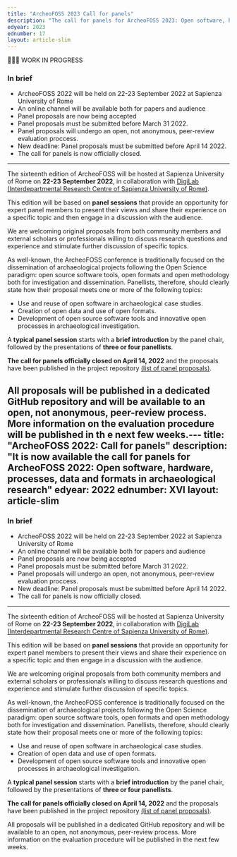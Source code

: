 ```yaml
---
title: "ArcheoFOSS 2023 Call for panels"
description: "The call for panels for ArcheoFOSS 2023: Open software, hardware, processes, data and formats in archaeological research is now available"
edyear: 2023
ednumber: 17
layout: article-slim
---
```


🚧🚧🚧 WORK IN PROGRESS 

### In brief

- ArcheoFOSS 2022 will be held on 22-23 September 2022 at Sapienza University of Rome
- An online channel will be available both for papers and audience
- Panel proposals are now being accepted
- Panel proposals must be submitted before March 31 2022.
- Panel proposals will undergo an open, not anonymous, peer-review evaluation proccess.
- New deadline: Panel proposals must be submitted before April 14 2022.
- The call for panels is now officially closed.

---

The sixteenth edition of ArcheoFOSS will be hosted at Sapienza University of Rome on **22-23 September 2022**, in collaboration with [DigiLab (Interdepartmental Research Centre of Sapienza University of Rome)](http://digilab.uniroma1.it/).

This edition will be based on **panel sessions** that provide an opportunity for expert panel members to present their views and share their experience on a specific topic and then engage in a discussion with the audience.

We are welcoming original proposals from both community members and external scholars or professionals willing to discuss research questions and experience and stimulate further discussion of specific topics.

As well-known, the ArcheoFOSS conference is traditionally focused on the dissemination of archaeological projects following the Open Science paradigm:  open source software tools, open formats and open methodology both for investigation and dissemination. Panellists, therefore, should clearly state how their proposal meets one or more of the following topics:

- Use and reuse of open software in archaeological case studies.
- Creation of open data and use of open formats.
- Development of open source software tools and innovative open processes in archaeological investigation.

A **typical panel session** starts with a **brief introduction** by the panel chair, followed by the presentations of **three or four panellists**.

<!-- Proposals for panels can be submitted by one or two researchers. Each complete proposal must include:

- A **title** describing the contents
- A brief **description** of the proposed specific research topcic (max. 2.000 characters, spaces included), containing the state-of-art, at least one research question on which papers will be called and possibly a recent bibliography.
- One illustrative **image**, landscape orientation, with a minimal width of 2000px.
- Full name(s), affiliation(s) and email addressed and possibly Twitter username of the proponent(s) (**max 2 proponents**)

Proposals for panels **must** fully comply with the ArcheoFOSS mission, regarding free and open source software or hardware, open processes, open data, open science in the archaeological or more generally in the heritage domain.

Proposals **must** be submitted via email, at [info@archeofoss.org](info@archeofoss.org) **before April 14 2022**, and **must** be licensed as CC-BY.

A **maximum of 10 panels** will be accepted. -->

<!-- In the next few days, a proposal model will be published together with template files to further facilitate the submissions.  -->

**The call for panels officially closed on April 14, 2022** and the proposals have been published in the project repository [(list of panel proposals)](./panel-proposals.md). 

All proposals will be published in a dedicated GitHub repository and will be available to an open, not anonymous, peer-review process. More information on the evaluation procedure will be published in th e next few weeks.---
title: "ArcheoFOSS 2022: Call for panels"
description: "It is now available the call for panels for ArcheoFOSS 2022: Open software, hardware, processes, data and formats in archaeological research"
edyear: 2022
ednumber: XVI
layout: article-slim
---

### In brief

- ArcheoFOSS 2022 will be held on 22-23 September 2022 at Sapienza University of Rome
- An online channel will be available both for papers and audience
- Panel proposals are now being accepted
- Panel proposals must be submitted before March 31 2022.
- Panel proposals will undergo an open, not anonymous, peer-review evaluation proccess.
- New deadline: Panel proposals must be submitted before April 14 2022.
- The call for panels is now officially closed.

---

The sixteenth edition of ArcheoFOSS will be hosted at Sapienza University of Rome on **22-23 September 2022**, in collaboration with [DigiLab (Interdepartmental Research Centre of Sapienza University of Rome)](http://digilab.uniroma1.it/).

This edition will be based on **panel sessions** that provide an opportunity for expert panel members to present their views and share their experience on a specific topic and then engage in a discussion with the audience.

We are welcoming original proposals from both community members and external scholars or professionals willing to discuss research questions and experience and stimulate further discussion of specific topics.

As well-known, the ArcheoFOSS conference is traditionally focused on the dissemination of archaeological projects following the Open Science paradigm:  open source software tools, open formats and open methodology both for investigation and dissemination. Panellists, therefore, should clearly state how their proposal meets one or more of the following topics:

- Use and reuse of open software in archaeological case studies.
- Creation of open data and use of open formats.
- Development of open source software tools and innovative open processes in archaeological investigation.

A **typical panel session** starts with a **brief introduction** by the panel chair, followed by the presentations of **three or four panellists**.

<!-- Proposals for panels can be submitted by one or two researchers. Each complete proposal must include:

- A **title** describing the contents
- A brief **description** of the proposed specific research topcic (max. 2.000 characters, spaces included), containing the state-of-art, at least one research question on which papers will be called and possibly a recent bibliography.
- One illustrative **image**, landscape orientation, with a minimal width of 2000px.
- Full name(s), affiliation(s) and email addressed and possibly Twitter username of the proponent(s) (**max 2 proponents**)

Proposals for panels **must** fully comply with the ArcheoFOSS mission, regarding free and open source software or hardware, open processes, open data, open science in the archaeological or more generally in the heritage domain.

Proposals **must** be submitted via email, at [info@archeofoss.org](info@archeofoss.org) **before April 14 2022**, and **must** be licensed as CC-BY.

A **maximum of 10 panels** will be accepted. -->

<!-- In the next few days, a proposal model will be published together with template files to further facilitate the submissions.  -->

**The call for panels officially closed on April 14, 2022** and the proposals have been published in the project repository [(list of panel proposals)](./panel-proposals.md). 

All proposals will be published in a dedicated GitHub repository and will be available to an open, not anonymous, peer-review process. More information on the evaluation procedure will be published in the next few weeks.
